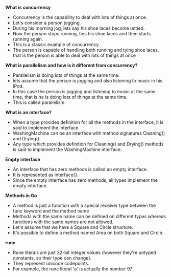 **What is concurrency**

* Concurrency is the capability to deal with lots of things at once.
* Let's consider a person jogging. 
* During his morning jog, lets say his shoe laces become untied. 
* Now the person stops running, ties his shoe laces and then starts running again. 
* This is a classic example of concurrency.
* The person is capable of handling both running and tying shoe laces, that is the person is able to deal with lots of things at once

**What is parallelism and how is it different from concurrency?**

* Parallelism is doing lots of things at the same time.
* lets assume that the person is jogging and also listening to music in his iPod.
* In this case the person is jogging and listening to music at the same time, that is he is doing lots of things at the same time. 
* This is called parallelism.

**What is an interface?**

* When a type provides definition for all the methods in the interface, it is said to implement the interface
* WashingMachine can be an interface with method signatures Cleaning() and Drying(). 
* Any type which provides definition for Cleaning() and Drying() methods is said to implement the WashingMachine interface.

**Empty interface**

* An interface that has zero methods is called an empty interface. 
* It is represented as interface{}. 
* Since the empty interface has zero methods, all types implement the empty interface.

**Methods in Go**

* A method is just a function with a special receiver type between the func keyword and the method name
* Methods with the same name can be defined on different types whereas functions with the same names are not allowed.
* Let's assume that we have a Square and Circle structure. 
* It's possible to define a method named Area on both Square and Circle. 

**rune**

* Rune literals are just 32-bit integer values (however they're untyped constants, so their type can change). 
* They represent unicode codepoints. 
* For example, the rune literal 'a' is actually the number 97


